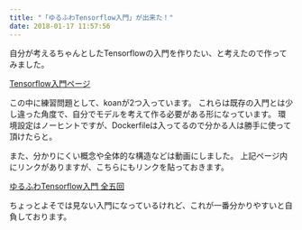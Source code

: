 ```yaml
---
title: "「ゆるふわTensorflow入門」が出来た！"
date: 2018-01-17 11:57:56
---
```


自分が考えるちゃんとしたTensorflowの入門を作りたい、と考えたので作ってみました。

[Tensorflow入門ページ](https://karino2.github.io/tensorflow-introduction/)

この中に練習問題として、koanが2つ入っています。
これらは既存の入門とは少し違った角度で、自分でモデルを考えて作る必要がある形になっています。
環境設定はノーヒントですが、Dockerfileは入ってるので分かる人は勝手に使って頂けたらと。

また、分かりにくい概念や全体的な構造などは動画にしました。
上記ページ内にリンクがありますが、こちらにもリンクを貼っておきます。

[ゆるふわTensorflow入門 全五回](https://www.youtube.com/playlist?list=PL3J_mLcl4YCfQsBbQ2dHiAb3feX9EN6Qv)

ちょっとよそでは見ない入門になっているけれど、これが一番分かりやすいと自負しております。
